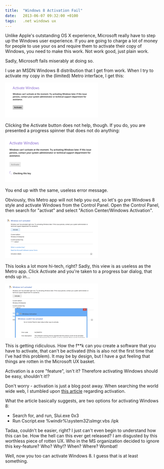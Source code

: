 ```yaml
---
title:  "Windows 8 Activation Fail"
date: 	2013-06-07 09:32:00 +0100
tags: 	.net windows ux
---
```



Unlike Apple's outstanding OS X experience, Microsoft really have to step up the
Windows user experience. If you are going to charge a lot of money for people to
use your os and require them to activate their copy of Windows, you need to make
this work. Not work good, just plain work.

Sadly, Microsoft fails miserably at doing so.

I use an MSDN Windows 8 distribution that I get from work. When I try to activate
my copy in the (limited) Metro interface, I get this:

!["Windows can't activate at the moment" screen.](/assets/blog/2013-06-07-windows-1.png)

Clicking the Activate button does not help, though. If you do, you are presented
a progress spinner that does not do anything:

![An activation spinner doing nothing much](/assets/blog/2013-06-07-windows-2.png)

You end up with the same, useless error message.

Obviously, this Metro app will not help you out, so let's go pre Windows 8 style
and activate Windows from the Control Panel. Open the Control Panel, then search
for "activat" and select "Action Center/Windows Activation".

![Control panel activation screen](/assets/blog/2013-06-07-windows-3.png)

This looks a lot more hi-tech, right? Sadly, this view is as useless as the Metro
app. Click Activate and you're taken to a progress bar dialog, that ends up in...

![0xC004F074 - Windows couldn't be activated](/assets/blog/2013-06-07-windows-4.png)

This is getting ridiculous. How the f**k can you create a software that you have
to activate, that can't be activated (this is also not the first time that I've
had this problem). It may be by design, but I have a gut feeling that things are
rotten in the Microsoft UX basket. 

Activation is a core "feature", isn't it? Therefore activating Windows should be
easy, shouldn't it!?

Don't worry - activation is just a blog post away. When searching the world wide
web, I stumbled upon [this article](http://support.microsoft.com/kb/2750773?wa=wsignin1.0)
regarding activation.

What the article basically suggests, are two options for activating Windows 8:

* Search for, and run, Slui.exe 0x3
* Run Cscript.exe %windir%\system32\slmgr.vbs /ipk <Your product key>

Tadaa, couldn't be easier, right? I just can't even begin to understand how this
can be. How the hell can this ever get released? I am disgusted by this worthless
piece of rotten UX. Who in the MS organization decided to ignore this key-feature?
Who? Why!? When? Where? Wombat!

Well, now you too can activate Windows 8. I guess that is at least something.